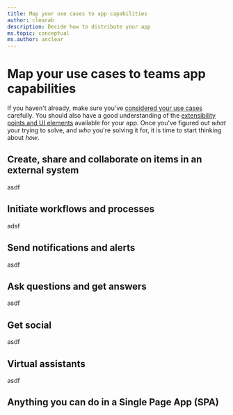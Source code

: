 ```yaml
---
title: Map your use cases to app capabilities
author: clearab
description: Decide how to distribute your app
ms.topic: conceptual
ms.author: anclear
---
```

# Map your use cases to teams app capabilities

If you haven't already, make sure you've [considered your use cases](~/concepts/design/map-use-cases.md) carefully. You should also have a good understanding of the [extensibility points and UI elements](~/concepts/extensibility-points.md) available for your app. Once you've figured out *what* your trying to solve, and *who* you're solving it for, it is time to start thinking about *how*.

## Create, share and collaborate on items in an external system

asdf

## Initiate workflows and processes

adsf

## Send notifications and alerts

asdf

## Ask questions and get answers

asdf

## Get social

asdf

## Virtual assistants

asdf

## Anything you can do in a Single Page App (SPA)